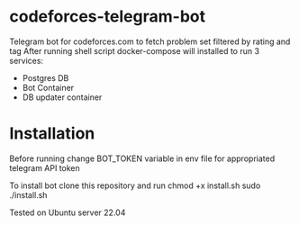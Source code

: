 # codeforces-telegram-bot

Telegram bot for codeforces.com to fetch problem set filtered by rating and tag 
After running shell script docker-compose will installed to run 3 services:
- Postgres DB
- Bot Container
- DB updater container

# Installation

Before running change BOT_TOKEN variable in env file for appropriated telegram API token

To install bot clone this repository and run
chmod +x install.sh
sudo ./install.sh

Tested on Ubuntu server 22.04

